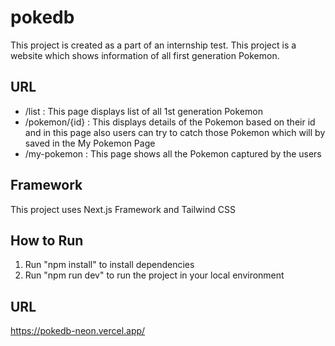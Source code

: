 # pokedb
This project is created as a part of an internship test. This project is a website which shows information of all first generation Pokemon.

## URL
- /list : This page displays list of all 1st generation Pokemon
- /pokemon/{id} : This displays details of the Pokemon based on their id and in this page also users can try to catch those Pokemon which will by saved in the My Pokemon Page
- /my-pokemon : This page shows all the Pokemon captured by the users

## Framework
This project uses Next.js Framework and Tailwind CSS 

## How to Run
1. Run "npm install" to install dependencies
2. Run "npm run dev" to run the project in your local environment

## URL
https://pokedb-neon.vercel.app/
